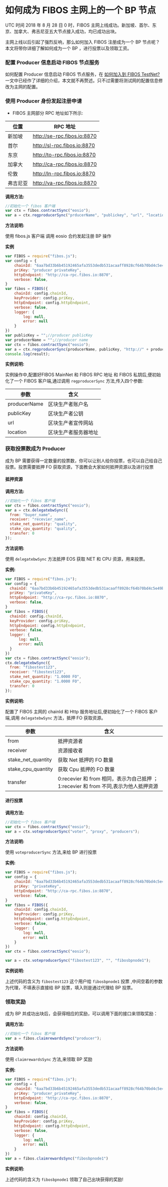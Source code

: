 # 如何成为 FIBOS 主网上的一个 BP 节点

UTC 时间 2018 年 8 月 28 日 0 时，FIBOS 主网上线成功。新加坡、首尔、东京、加拿大、弗吉尼亚五大节点接入成功，均已成功出块。

主网上线以后引起了强烈反响，那么如何加入 FIBOS 注册成为一个 BP 节点呢？本文将带你详细了解如何成为一个 BP ，进行投票以及领取工资。

### 配置 Producer 信息启动 FIBOS 节点服务

如何配置 Producer 信息启动 FIBOS 节点服务，在 [如何加入到 FIBOS TestNet?](../development/jointestnet.md) 一文中已经作了详细的介绍，本文就不再赘述。只不过需要将测试网的配置信息修改为主网的配置。

### 使用 Producer 身份发起注册申请

- FIBOS 主网部分 RPC 地址如下所示:

| 位置     | RPC 地址                    |
| -------- | --------------------------- |
| 新加坡   | http://se-rpc.fibos.io:8870 |
| 首尔     | http://sl-rpc.fibos.io:8870 |
| 东京     | http://to-rpc.fibos.io:8870 |
| 加拿大   | http://ca-rpc.fibos.io:8870 |
| 伦敦     | http://ln-rpc.fibos.io:8870 |
| 弗吉尼亚 | http://va-rpc.fibos.io:8870 |



  **调用方法:**

  ```javascript
//初始化一个 fibos 客户端
var ctx = fibos.contractSync("eosio");
var a = ctx.regproducerSync("prducerName", "publickey", "url", "location");
  ```

  **方法说明:**

  使用 fibos.js 客户端 调用 eosio 合约发起注册 BP 操作

  **实例**

```javascript
var FIBOS = require("fibos.js");
var config = {
    chainId: "6aa7bd33b6b45192465afa3553dedb531acaaff8928cf64b70bd4c5e49b7ec6a",
    priKey: "producer privateKey",
    httpEndpoint: "http://ca-rpc.fibos.io:8870",
    verbose: false,
}
var fibos = FIBOS({
    chainId: config.chainId,
    keyProvider: config.priKey,
    httpEndpoint: config.httpEndpoint,
    verbose: false,
    logger: {
        log: null,
        error: null
    }
})
var publicKey = "";//producer publicKey
var producerName = "";//producer name
var ctx = fibos.contractSync("eosio");
var a = ctx.regproducerSync(producerName, publicKey, "http://" + producerName + ".io", 1);
console.log(result);
```

  **实例说明:**

  实例操作中,配置好FIBOS MainNet 和 FIBOS RPC 地址 和 FIBOS 私钥后,便初始化了一个 FIBOS 客户端,通过调用 `regproducerSync` 方法,传入四个参数:

| 参数         | 含义                 |
| ------------ | -------------------- |
| producerName | 区块生产者账户名     |
| publicKey    | 区块生产者公钥       |
| url          | 区块生产者宣传网站   |
| location     | 区块生产者服务器地址 |



### 获取投票数成为 Producer

成为 BP 需要获得一定数量的投票数，你可以让别人给你投票，也可以自己给自己投票。投票需要抵押 FO 获取资源，下面教会大家如何抵押资源以及进行投票

#### 抵押资源

  **调用方法:**

  ```javascript
//初始化一个 fibos 客户端
var ctx = fibos.contractSync("eosio");
var a = ctx.delegatebwSync({
	from: "buyer_name",
	receiver: "recevier_name",
	stake_net_quantity: "quality",
	stake_cpu_quantity: "quality",
	transfer: 0
});
  ```

  **方法说明:**

  使用  `delegatebwSync`  方法抵押 EOS 获取 NET 和 CPU 资源，用来投票。

  **实例:**

  ```javascript
var FIBOS = require("fibos.js");
var config = {
    chainId: "6aa7bd33b6b45192465afa3553dedb531acaaff8928cf64b70bd4c5e49b7ec6a",
    priKey: "privateKey",
    httpEndpoint: "http://ca-rpc.fibos.io:8870",
    verbose: false,
}
var fibos = FIBOS({
    chainId: config.chainId,
    keyProvider: config.priKey,
    httpEndpoint: config.httpEndpoint,
    verbose: false,
    logger: {
        log: null,
        error: null
    }
})
var ctx = fibos.contractSync("eosio");
ctx.delegatebwSync({
	from: "fibostest123",
	receiver: "fibostest123",
	stake_net_quantity: "1.0000 FO",
	stake_cpu_quantity: "1.0000 FO",
	transfer: 0
});
  ```

  **实例说明:**

  配置了 FIBOS 主网的 chainId 和 Http 服务地址后,便初始化了一个 FIBOS 客户端,调用  `delegatebwSync` 方法，抵押 FO 获取资源。

| 参数               | 含义                                                         |
| ------------------ | ------------------------------------------------------------ |
| from               | 抵押资源者                                                   |
| receiver           | 资源接收者                                                   |
| stake_net_quantity | 获取 Net 抵押的 FO 数量                                      |
| stake_cpu_quantity | 获取 Cpu 抵押的 FO 数量                                      |
| transfer           | 0:recevier 和 from 相同，表示为自己抵押 ；1:recevier 和 from 不同,表示为他人抵押资源 |

#### 进行投票

**调用方法:**

```javascript
//初始化一个 fibos 客户端
var ctx = fibos.contractSync("eosio");
var a = ctx.voteproducerSync("voter", "proxy", "producers");
```

**方法说明:**

 使用 `voteproducerSync` 方法,来给 BP 进行投票

**实例:**

```javascript
var FIBOS = require("fibos.js");
var config = {
    chainId: "6aa7bd33b6b45192465afa3553dedb531acaaff8928cf64b70bd4c5e49b7ec6a",
    priKey: "privateKey",
    httpEndpoint: "http://ca-rpc.fibos.io:8870",
    verbose: false,
}
var fibos = FIBOS({
    chainId: config.chainId,
    keyProvider: config.priKey,
    httpEndpoint: config.httpEndpoint,
    verbose: false,
    logger: {
        log: null,
        error: null
    }
})
var ctx = fibos.contractSync("eosio");

var a = ctx.voteproducerSync("fibostest123", "", "fibosbpnode1");
```

**实例说明:**

上述代码的含义为 `fibostest123` 这个用户给 `fibosbpnode1`  投票 ,中间空着的参数为代理，不填表示直接给 BP 投票，填入则是通过代理给 BP 投票。



### 领取奖励

成为 BP 并成功出块后，会获得相应的奖励，可以调用下面的接口来领取奖励：

**调用方法:**

```javascript
//初始化一个 fibos 客户端
var a = fibos.claimrewardsSync("producer");
```

**方法说明:**

 使用 `claimrewardsSync` 方法,来领取 BP 奖励

**实例:**

```javascript
var FIBOS = require("fibos.js");
var config = {
    chainId: "6aa7bd33b6b45192465afa3553dedb531acaaff8928cf64b70bd4c5e49b7ec6a",
    priKey: "producer_privateKey",
    httpEndpoint: "http://ca-rpc.fibos.io:8870",
    verbose: false,
}
var fibos = FIBOS({
    chainId: config.chainId,
    keyProvider: config.priKey,
    httpEndpoint: config.httpEndpoint,
    verbose: false,
    logger: {
        log: null,
        error: null
    }
})
var a = fibos.claimrewardsSync("fibosbpnode1")
```

**实例说明:**

上述代码的含义为  `fibosbpnode1`  领取了自己出块获得的奖励!



